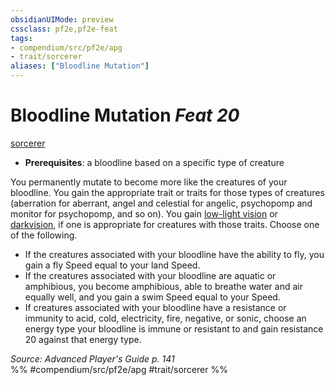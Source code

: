 ```yaml
---
obsidianUIMode: preview
cssclass: pf2e,pf2e-feat
tags:
- compendium/src/pf2e/apg
- trait/sorcerer
aliases: ["Bloodline Mutation"]
---
```

# Bloodline Mutation  *Feat 20*  
[sorcerer](/rules/traits/sorcerer.md)  

- **Prerequisites**: a bloodline based on a specific type of creature

You permanently mutate to become more like the creatures of your bloodline. You gain the appropriate trait or traits for those types of creatures (aberration for aberrant, angel and celestial for angelic, psychopomp and monitor for psychopomp, and so on). You gain [low-light vision](/rules/abilities/low-light-vision.md) or [darkvision](/rules/abilities/darkvision.md), if one is appropriate for creatures with those traits. Choose one of the following.

- If the creatures associated with your bloodline have the ability to fly, you gain a fly Speed equal to your land Speed.
- If the creatures associated with your bloodline are aquatic or amphibious, you become amphibious, able to breathe water and air equally well, and you gain a swim Speed equal to your Speed.
- If creatures associated with your bloodline have a resistance or immunity to acid, cold, electricity, fire, negative, or sonic, choose an energy type your bloodline is immune or resistant to and gain resistance 20 against that energy type.

*Source: Advanced Player's Guide p. 141*  
%% #compendium/src/pf2e/apg #trait/sorcerer %%